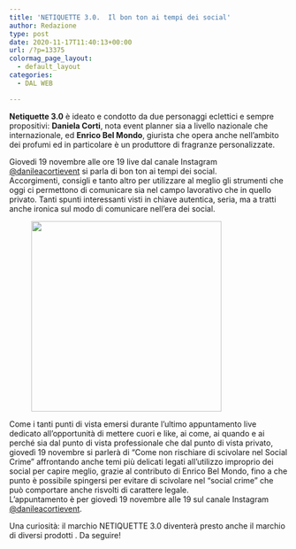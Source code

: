 ```yaml
---
title: 'NETIQUETTE 3.0.  Il bon ton ai tempi dei social'
author: Redazione
type: post
date: 2020-11-17T11:40:13+00:00
url: /?p=13375
colormag_page_layout:
  - default_layout
categories:
  - DAL WEB

---
```

**Netiquette 3.0** è ideato e condotto da due personaggi eclettici e sempre propositivi: **Daniela Corti**, nota event planner sia a livello nazionale che internazionale, ed **Enrico Bel Mondo**, giurista che opera anche nell’ambito dei profumi ed in particolare è un produttore di fragranze personalizzate.

Giovedi 19 novembre alle ore 19 live dal canale Instagram [@danileacortievent][1] si parla di bon ton ai tempi dei social.  
Accorgimenti, consigli e tanto altro per utilizzare al meglio gli strumenti che oggi ci permettono di comunicare sia nel campo lavorativo che in quello privato. Tanti spunti interessanti visti in chiave autentica, seria, ma a tratti anche ironica sul modo di comunicare nell’era dei social. 

<div class="wp-block-image">
  <figure class="alignright size-large is-resized"><img decoding="async" loading="lazy" src="https://progressonline.it/wp-content/uploads/2020/11/126054896_661117124564958_586970750720384452_n.jpg" alt="" class="wp-image-13381" width="344" height="344" /></figure>
</div>

Come i tanti punti di vista emersi durante l&#8217;ultimo appuntamento live dedicato all’opportunità di mettere cuori e like, ai come, ai quando e ai perché sia dal punto di vista professionale che dal punto di vista privato, giovedì 19 novembre si parlerà di &#8220;Come non rischiare di scivolare nel Social Crime&#8221; affrontando anche temi più delicati legati all’utilizzo improprio dei social per capire meglio, grazie al contributo di Enrico Bel Mondo, fino a che punto è possibile spingersi per evitare di scivolare nel “social crime” che può comportare anche risvolti di carattere legale.  
L&#8217;appuntamento è per giovedì 19 novembre alle 19 sul canale Instagram [@danileacortievent][1].

Una curiosità: il marchio NETIQUETTE 3.0 diventerà presto anche il marchio di diversi prodotti . Da seguire!

 [1]: https://www.instagram.com/danielacortievent/